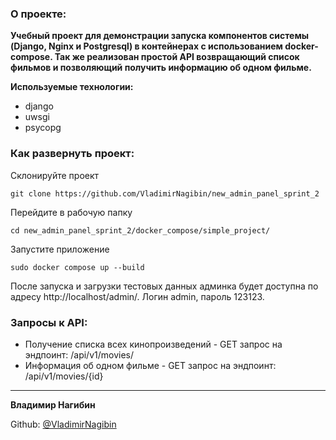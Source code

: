 ### О проекте: 

**Учебный проект для демонстрации запуска компонентов системы (Django, Nginx и Postgresql) в контейнерах с использованием docker-compose.
Так же реализован простой API  возвращающий список фильмов и позволяющий получить информацию об одном фильме.**

**Используемые технологии:**

- django
- uwsgi
- psycopg

### Как развернуть проект:

Склонируйте проект

```
git clone https://github.com/VladimirNagibin/new_admin_panel_sprint_2
```

Перейдите в рабочую папку
```
cd new_admin_panel_sprint_2/docker_compose/simple_project/
```

Запустите приложение
```
sudo docker compose up --build
```

После запуска и загрузки тестовых данных админка будет доступна по адресу http://localhost/admin/. 
Логин admin, пароль 123123.

### Запросы к API:

- Получение списка всех кинопроизведений - GET запрос на эндпоинт: /api/v1/movies/
- Информация об одном фильме - GET запрос на эндпоинт: /api/v1/movies/{id}

____

**Владимир Нагибин** 

Github: [@VladimirNagibin](https://github.com/VladimirNagibin/)